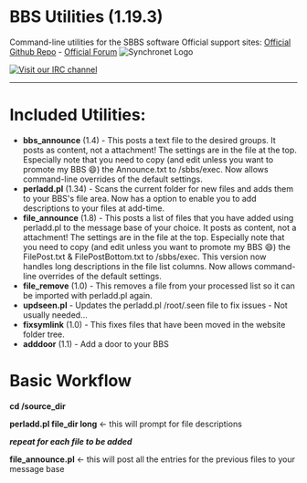 # BBS Utilities (1.19.3)
Command-line utilities for the SBBS software
Official support sites: [Official Github Repo](https://github.com/fstltna/bbs_utils) - [Official Forum](https://synchronetbbs.org/index.php/forum/bbs-utils-suite-support) 
![Synchronet Logo](https://SynchronetBBS.org/SynchronetLogo.png) 

[![Visit our IRC channel](https://kiwiirc.com/buttons/irc.synchro.net/SynchronetFans.png)](https://kiwiirc.com/client/irc.synchro.net/?nick=guest|?#SynchronetFans)

---

Included Utilities:
==
- **bbs_announce** (1.4) - This posts a text file to the desired groups. It posts as content, not a attachment! The settings are in the file at the top. Especially note that you need to copy (and edit unless you want to promote my BBS 😄) the Announce.txt to /sbbs/exec. Now allows command-line overrides of the default settings.
- **perladd.pl** (1.34) - Scans the current folder for new files and adds them to your BBS's file area. Now has a option to enable you to add descriptions to your files at add-time.
- **file_announce** (1.8) - This posts a list of files that you have added using perladd.pl to the message base of your choice. It posts as content, not a attachment! The settings are in the file at the top. Especially note that you need to copy (and edit unless you want to promote my BBS 😄) the FilePost.txt & FilePostBottom.txt to /sbbs/exec. This version now handles long descriptions in the file list columns. Now allows command-line overrides of the default settings.
- **file_remove** (1.0) - This removes a file from your processed list so it can be imported with perladd.pl again.
- **updseen.pl** - Updates the perladd.pl /root/.seen file to fix issues - Not usually needed...
- **fixsymlink** (1.0) - This fixes files that have been moved in the website folder tree.
- **adddoor** (1.1) - Add a door to your BBS

Basic Workflow
==
**cd /source_dir**

**perladd.pl file_dir long**    <- this will prompt for file descriptions

**_repeat for each file to be added_**

**file_announce.pl**   <- this will post all the entries for the previous files to your message base
